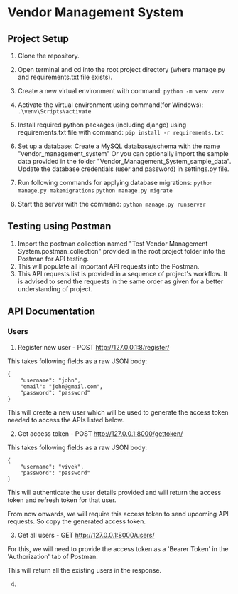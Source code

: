 # Vendor Management System #

## Project Setup ##

1) Clone the repository.

2) Open terminal and cd into the root project directory (where manage.py and requirements.txt file exists).

3) Create a new virtual environment with command: `python -m venv venv`

4) Activate the virtual environment using command(for Windows): `.\venv\Scripts\activate`

5) Install required python packages (including django) using requirements.txt file with command: `pip install -r requirements.txt`

6) Set up a database: Create a MySQL database/schema with the name "vendor_management_system" 
Or you can optionally import the sample data provided in the folder "Vendor_Management_System_sample_data".
Update the database credentials (user and password) in settings.py file.

7) Run following commands for applying database migrations:
`python manage.py makemigrations`
`python manage.py migrate`

8) Start the server with the command: `python manage.py runserver`


## Testing using Postman ##

1) Import the postman collection named "Test Vendor Management System.postman_collection" 
provided in the root project folder into the Postman for API testing.
2) This will populate all important API requests into the Postman.
3) This API requests list is provided in a sequence of project's workflow.
It is advised to send the requests in the same order as given for a better understanding of project.


## API Documentation ##

### Users ###
1) Register new user - POST http://127.0.0.1:8/register/

This takes following fields as a raw JSON body:
```
{
    "username": "john",
    "email": "john@gmail.com",
    "password": "password"
}
```
This will create a new user which will be used to generate the access token 
needed to access the APIs listed below.

2) Get access token - POST http://127.0.0.1:8000/gettoken/

This takes following fields as a raw JSON body:
```
{
    "username": "vivek",
    "password": "password"
}
```
This will authenticate the user details provided and will return the access token 
and refresh token for that user.

From now onwards, we will require this access token to send upcoming API requests.
So copy the generated access token.

3) Get all users - GET http://127.0.0.1:8000/users/

For this, we will need to provide the access token as a 'Bearer Token' in the 'Authorization' tab of Postman.

This will return all the existing users in the response.

4) 